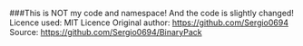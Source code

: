 ﻿###This is NOT my code and namespace! And the code is slightly changed!
Licence used: MIT Licence
Original author: https://github.com/Sergio0694
Source: https://github.com/Sergio0694/BinaryPack